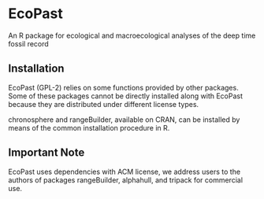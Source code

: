 
<!-- README.md is generated from README.Rmd. Please edit that file -->

# EcoPast

<!-- badges: start -->

<!-- badges: end -->

An R package for ecological and macroecological analyses of the deep
time fossil record

## Installation

EcoPast (GPL-2) relies on some functions provided by other packages.
Some of these packages cannot be directly installed along with EcoPast
because they are distributed under different license types.

chronosphere and rangeBuilder, available on CRAN, can be installed by
means of the common installation procedure in R.

## Important Note

EcoPast uses dependencies with ACM license, we address users to the
authors of packages rangeBuilder, alphahull, and tripack for commercial
use.

